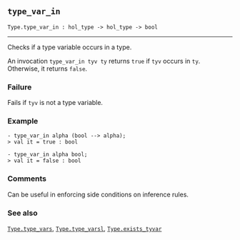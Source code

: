 ## `type_var_in`

``` hol4
Type.type_var_in : hol_type -> hol_type -> bool
```

------------------------------------------------------------------------

Checks if a type variable occurs in a type.

An invocation `type_var_in tyv ty` returns `true` if `tyv` occurs in
`ty`. Otherwise, it returns `false`.

### Failure

Fails if `tyv` is not a type variable.

### Example

``` hol4
- type_var_in alpha (bool --> alpha);
> val it = true : bool

- type_var_in alpha bool;
> val it = false : bool
```

### Comments

Can be useful in enforcing side conditions on inference rules.

### See also

[`Type.type_vars`](#Type.type_vars),
[`Type.type_varsl`](#Type.type_varsl),
[`Type.exists_tyvar`](#Type.exists_tyvar)
